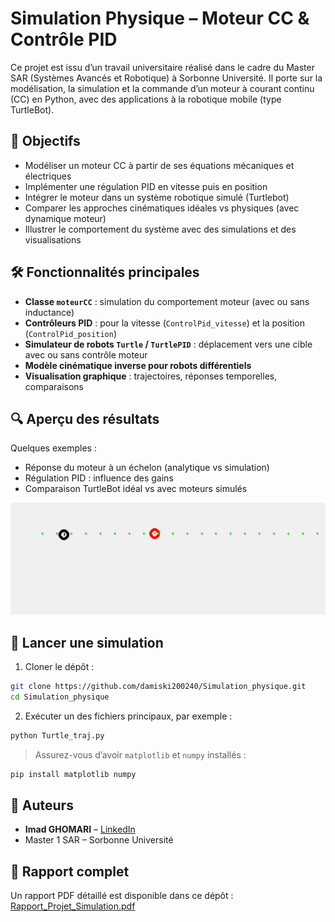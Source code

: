 # Simulation Physique – Moteur CC & Contrôle PID

Ce projet est issu d’un travail universitaire réalisé dans le cadre du Master SAR (Systèmes Avancés et Robotique) à Sorbonne Université. Il porte sur la modélisation, la simulation et la commande d’un moteur à courant continu (CC) en Python, avec des applications à la robotique mobile (type TurtleBot).

## 📌 Objectifs

- Modéliser un moteur CC à partir de ses équations mécaniques et électriques
- Implémenter une régulation PID en vitesse puis en position
- Intégrer le moteur dans un système robotique simulé (Turtlebot)
- Comparer les approches cinématiques idéales vs physiques (avec dynamique moteur)
- Illustrer le comportement du système avec des simulations et des visualisations

## 🛠️ Fonctionnalités principales

- **Classe `moteurCC`** : simulation du comportement moteur (avec ou sans inductance)
- **Contrôleurs PID** : pour la vitesse (`ControlPid_vitesse`) et la position (`ControlPid_position`)
- **Simulateur de robots `Turtle` / `TurtlePID`** : déplacement vers une cible avec ou sans contrôle moteur
- **Modèle cinématique inverse pour robots différentiels**
- **Visualisation graphique** : trajectoires, réponses temporelles, comparaisons




## 🔍 Aperçu des résultats

Quelques exemples :
- Réponse du moteur à un échelon (analytique vs simulation)
- Régulation PID : influence des gains
- Comparaison TurtleBot idéal vs avec moteurs simulés

![Comparaison Turtle vs TurtlePID](./5sec.png)

## 🚀 Lancer une simulation

1. Cloner le dépôt :
```bash
git clone https://github.com/damiski200240/Simulation_physique.git
cd Simulation_physique
````

2. Exécuter un des fichiers principaux, par exemple :

```bash
python Turtle_traj.py
```

> Assurez-vous d’avoir `matplotlib` et `numpy` installés :

```bash
pip install matplotlib numpy
```

## 🧠 Auteurs

* **Imad GHOMARI** – [LinkedIn](www.linkedin.com/in/ismail-ghomari)
* Master 1 SAR – Sorbonne Université

## 📄 Rapport complet

Un rapport PDF détaillé est disponible dans ce dépôt : [Rapport\_Projet\_Simulation.pdf](./Rapport_Projet_Simulation.pdf)


